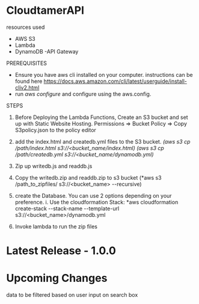 # CloudtamerAPI
resources used
- AWS S3
- Lambda
- DynamoDB
-API Gateway

PREREQUISITES

- Ensure you have aws cli installed on your computer. instructions can be found here https://docs.aws.amazon.com/cli/latest/userguide/install-cliv2.html
- run *aws configure* and configure using the aws.config. 

STEPS

1. Before Deploying the Lambda Functions, Create an S3 bucket and set up with Static Website Hosting. 
Permissions => Bucket Policy => Copy S3policy.json to the policy editor

2. add the index.html and createdb.yml files to the S3 bucket. *(aws s3 cp /path/index.html s3://<bucket_name/index.html)*
   *(aws s3 cp /path/createdb.yml s3://<bucket_name/dynamodb.yml)*
   
3. Zip up writedb.js and readdb.js 

4. Copy the writedb.zip and readdb.zip to s3 bucket (*aws s3 /path_to_zipfiles/ s3://<bucket_name> --recursive)

3. create the Database. You can use 2 options depending on your preference. 
  i. Use the cloudformation Stack: *aws cloudformation create-stack --stack-name <stackname> --template-url s3://<bucket_name>/dynamodb.yml
  
  4. Invoke lambda to run the zip files
  
  # Latest Release - 1.0.0


  # Upcoming Changes
data to be filtered based on user input on search box
